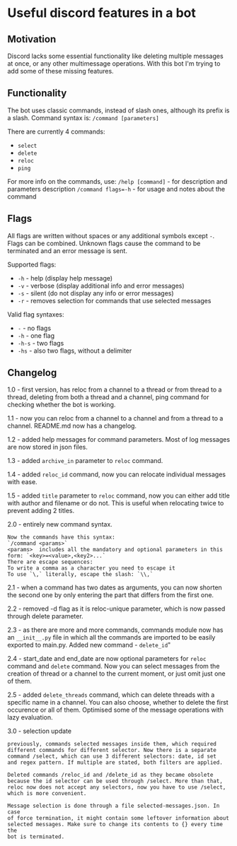 # Useful discord features in a bot
## Motivation
Discord lacks some essential functionality like deleting multiple messages at once, or any other multimessage operations.
With this bot I'm trying to add some of these missing features.
## Functionality
The bot uses classic commands, instead of slash ones, although its prefix is a slash.
Command syntax is:
`/command [parameters]`

There are currently 4 commands:
- `select`
- `delete`
- `reloc`
- `ping`

For more info on the commands, use:
`/help [command]` - for description and parameters description
`/command flags=-h` - for usage and notes about the command
## Flags
All flags are written without spaces or any additional symbols except `-`. Flags can be combined. Unknown flags cause the command to be terminated and an error message is sent.

Supported flags:
- `-h` - help (display help message)
- `-v` - verbose (display additional info and error messages)
- `-s` - silent (do not display any info or error messages)
- `-r` - removes selection for commands that use selected messages 

Valid flag syntaxes:
- `-` - no flags
- `-h` - one flag
- `-h-s` - two flags
- `-hs` - also two flags, without a delimiter

## Changelog
1.0 - first version, has reloc from a channel to a thread or from thread to a thread, deleting from both a thread and a channel, ping command for checking whether the bot is working.

1.1 - now you can reloc from a channel to a channel and from a thread to a channel. README.md now has a changelog.

1.2 - added help messages for command parameters. Most of log messages are now stored in json files.

1.3 - added `archive_in` parameter to `reloc` command.

1.4 - added `reloc_id` command, now you can relocate individual messages with ease.

1.5 - added `title` parameter to `reloc` command, now you can either add title with author and filename or do not. This is useful when relocating twice to prevent adding 2 titles.

2.0 - entirely new command syntax.

    Now the commands have this syntax:
    `/command <params>`
    <params>  includes all the mandatory and optional parameters in this
    form: `<key>=<value>,<key2>...`
    There are escape sequences:
    To write a comma as a character you need to escape it     
    To use `\,` literally, escape the slash: `\\,`

2.1 - when a command has two dates as arguments, you can now shorten the second one by only entering the part that differs from the first one.

2.2 - removed -d flag as it is reloc-unique parameter, which is 
now passed through delete parameter.

2.3 - as there are more and more commands, commands module now has an `__init__.py` file in which all the commands are imported to be easily exported to main.py. Added new command - `delete_id`"

2.4 - start_date and end_date are now optional parameters for `reloc` command and `delete` command. Now you can select messages from the creation of thread or a channel to the current moment, or just omit just one of them.

2.5 - added `delete_threads` command, which can delete threads with a specific name in a channel. You can also choose, whether to delete the first occurence or all of them. Optimised some of the message operations with lazy evaluation.

3.0 - selection update

    previously, commands selected messages inside them, which required
    different commands for different selector. Now there is a separate
    command /select, which can use 3 different selectors: date, id set
    and regex pattern. If multiple are stated, both filters are applied.

    Deleted commands /reloc_id and /delete_id as they became obsolete
    because the id selector can be used through /select. More than that,
    reloc now does not accept any selectors, now you have to use /select,
    which is more convenient.

    Message selection is done through a file selected-messages.json. In case
    of force termination, it might contain some leftover information about
    selected messages. Make sure to change its contents to {} every time the
    bot is terminated.